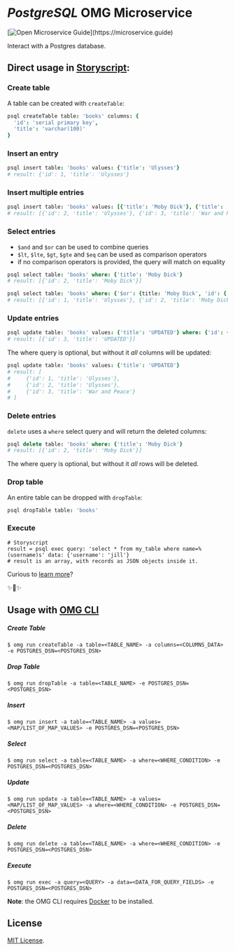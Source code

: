 # _PostgreSQL_ OMG Microservice

[![Open Microservice Guide](https://img.shields.io/badge/OMG%20Enabled-👍-green.svg?)](https://microservice.guide)

Interact with a Postgres database.

## Direct usage in [Storyscript](https://storyscript.io/):

### Create table

A table can be created with `createTable`:

```coffee
psql createTable table: 'books' columns: {
  'id': 'serial primary key',
  'title': 'varchar(100)'
}
```

### Insert an entry

```coffee
psql insert table: 'books' values: {'title': 'Ulysses'}
# result: {'id': 1, 'title': 'Ulysses'}
```

### Insert multiple entries

```coffee
psql insert table: 'books' values: [{'title': 'Moby Dick'}, {'title': 'War and Peace'}]
# result: [{'id': 2, 'title': 'Ulysses'}, {'id': 3, 'title': 'War and Peace'}]
```

### Select entries

- `$and` and `$or` can be used to combine queries
- `$lt`, `$lte`, `$gt`, `$gte` and `$eq` can be used as comparison operators
- if no comparison operators is provided, the query will match on equality

```coffee
psql select table: 'books' where: {'title': 'Moby Dick'}
# result: [{'id': 2, 'title': 'Moby Dick'}]
```

```coffee
psql select table: 'books' where: {'$or': {title: 'Moby Dick', 'id': {'$lt': 2}}}
# result: [{'id': 1, 'title': 'Ulysses'}, {'id': 2, 'title': 'Moby Dick'}]
```

### Update entries

```coffee
psql update table: 'books' values: {'title': 'UPDATED'} where: {'id': {'$gt': 2}}
# result: [{'id': 3, 'title': 'UPDATED'}]
```

The where query is optional, but without it _all_ columns will be updated:

```coffee
psql update table: 'books' values: {'title': 'UPDATED'}
# result: [
#     {'id': 1, 'title': 'Ulysses'},
#     {'id': 2, 'title': 'Ulysses'},
#     {'id': 3, 'title': 'War and Peace'}
# ]
```

### Delete entries

`delete` uses a `where` select query and will return the deleted columns:

```coffee
psql delete table: 'books' where: {'title': 'Moby Dick'}
# result: [{'id': 2, 'title': 'Moby Dick'}]
```

The where query is optional, but without it _all_ rows will be deleted.

### Drop table

An entire table can be dropped with `dropTable`:

```coffee
psql dropTable table: 'books'
```

### Execute

```storyscript
# Storyscript
result = psql exec query: 'select * from my_table where name=%(username)s' data: {'username': 'jill'}
# result is an array, with records as JSON objects inside it.
```

Curious to [learn more](https://docs.storyscript.io/)?

✨🍰✨

## Usage with [OMG CLI](https://www.npmjs.com/package/omg)

##### Create Table
```shell
$ omg run createTable -a table=<TABLE_NAME> -a columns=<COLUMNS_DATA> -e POSTGRES_DSN=<POSTGRES_DSN>
```
##### Drop Table
```shell
$ omg run dropTable -a table=<TABLE_NAME> -e POSTGRES_DSN=<POSTGRES_DSN>
```

##### Insert
```shell
$ omg run insert -a table=<TABLE_NAME> -a values=<MAP/LIST_OF_MAP_VALUES> -e POSTGRES_DSN=<POSTGRES_DSN>
```

##### Select
```shell
$ omg run select -a table=<TABLE_NAME> -a where=<WHERE_CONDITION> -e POSTGRES_DSN=<POSTGRES_DSN>
```

##### Update
```shell
$ omg run update -a table=<TABLE_NAME> -a values=<MAP/LIST_OF_MAP_VALUES> -a where=<WHERE_CONDITION> -e POSTGRES_DSN=<POSTGRES_DSN>
```

##### Delete
```shell
$ omg run delete -a table=<TABLE_NAME> -a where=<WHERE_CONDITION> -e POSTGRES_DSN=<POSTGRES_DSN>
```

##### Execute
```shell
$ omg run exec -a query=<QUERY> -a data=<DATA_FOR_QUERY_FIELDS> -e POSTGRES_DSN=<POSTGRES_DSN>
```


**Note**: the OMG CLI requires [Docker](https://docs.docker.com/install/) to be installed.

## License
[MIT License](https://github.com/omg-services/psql/blob/master/LICENSE).
